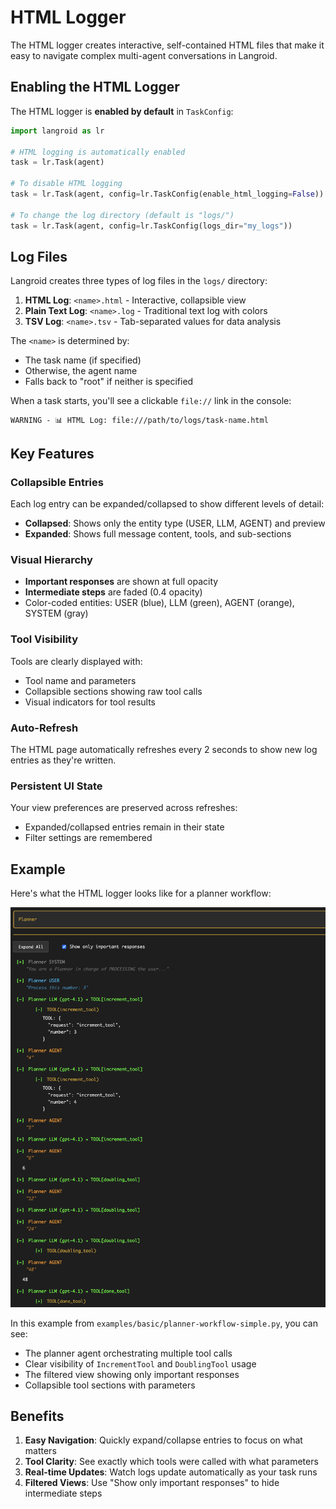 # HTML Logger

The HTML logger creates interactive, self-contained HTML files that make it easy to navigate complex multi-agent conversations in Langroid.

## Enabling the HTML Logger

The HTML logger is **enabled by default** in `TaskConfig`:

```python
import langroid as lr

# HTML logging is automatically enabled
task = lr.Task(agent)

# To disable HTML logging
task = lr.Task(agent, config=lr.TaskConfig(enable_html_logging=False))

# To change the log directory (default is "logs/")
task = lr.Task(agent, config=lr.TaskConfig(logs_dir="my_logs"))
```

## Log Files

Langroid creates three types of log files in the `logs/` directory:

1. **HTML Log**: `<name>.html` - Interactive, collapsible view
2. **Plain Text Log**: `<name>.log` - Traditional text log with colors
3. **TSV Log**: `<name>.tsv` - Tab-separated values for data analysis

The `<name>` is determined by:

- The task name (if specified)
- Otherwise, the agent name
- Falls back to "root" if neither is specified

When a task starts, you'll see a clickable `file://` link in the console:
```
WARNING - 📊 HTML Log: file:///path/to/logs/task-name.html
```

## Key Features

### Collapsible Entries
Each log entry can be expanded/collapsed to show different levels of detail:

- **Collapsed**: Shows only the entity type (USER, LLM, AGENT) and preview
- **Expanded**: Shows full message content, tools, and sub-sections

### Visual Hierarchy
- **Important responses** are shown at full opacity
- **Intermediate steps** are faded (0.4 opacity)
- Color-coded entities: USER (blue), LLM (green), AGENT (orange), SYSTEM (gray)

### Tool Visibility
Tools are clearly displayed with:

- Tool name and parameters
- Collapsible sections showing raw tool calls
- Visual indicators for tool results

### Auto-Refresh
The HTML page automatically refreshes every 2 seconds to show new log entries as they're written.

### Persistent UI State
Your view preferences are preserved across refreshes:

- Expanded/collapsed entries remain in their state
- Filter settings are remembered

## Example

Here's what the HTML logger looks like for a planner workflow:

![HTML Logger Screenshot](../screenshots/planner-workflow-html-logs.png)

In this example from `examples/basic/planner-workflow-simple.py`, you can see:

- The planner agent orchestrating multiple tool calls
- Clear visibility of `IncrementTool` and `DoublingTool` usage
- The filtered view showing only important responses
- Collapsible tool sections with parameters

## Benefits

1. **Easy Navigation**: Quickly expand/collapse entries to focus on what matters
2. **Tool Clarity**: See exactly which tools were called with what parameters
3. **Real-time Updates**: Watch logs update automatically as your task runs
4. **Filtered Views**: Use "Show only important responses" to hide intermediate steps